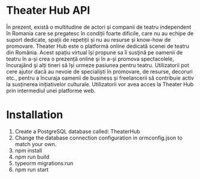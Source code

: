# Theater Hub API

În prezent, există o multitudine de actori și companii de teatru independent în Romania care se pregatesc în condiții foarte dificile, care nu au echipe de suport dedicate, spații de repetiții și nu au resurse și know-how de promovare. Theater Hub este o platformă online dedicată scenei de teatru din România. Acest spațiu virtual își propune sa îi susţină pe oamenii de teatru în a-și crea o prezență online şi în a-și promova spectacolele, încurajând şi alți tineri să își urmeze pasiunea pentru teatru. Utilizatorii pot cere ajutor dacă au nevoie de specialiști în promovare, de resurse, decoruri etc., pentru a încuraja oamenii de business și freelancerii să contribuie activ la susținerea inițiativelor culturale. Utilizatorii vor avea acces la Theater Hub prin intermediul unei platforme web.


# Installation

1. Create a PostgreSQL database called: TheaterHub
2. Change the database connection configuration in ormconfig.json to match your own.
3. npm install
4. npm run build
5. typeorm migrations:run
6. npm run start